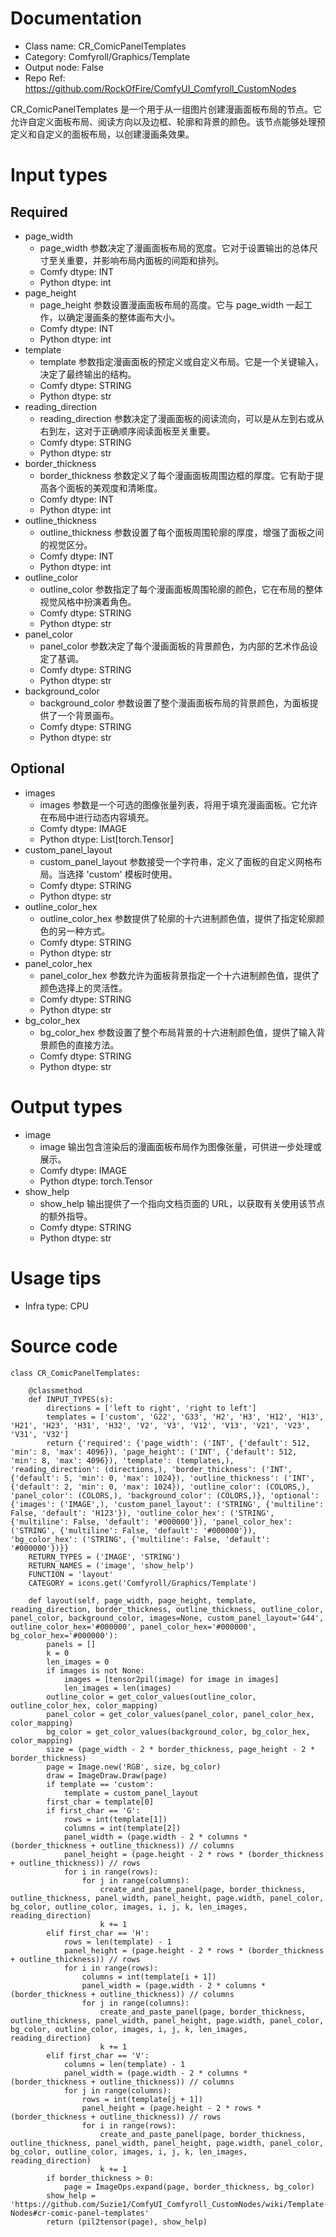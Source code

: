 # Documentation
- Class name: CR_ComicPanelTemplates
- Category: Comfyroll/Graphics/Template
- Output node: False
- Repo Ref: https://github.com/RockOfFire/ComfyUI_Comfyroll_CustomNodes

CR_ComicPanelTemplates 是一个用于从一组图片创建漫画面板布局的节点。它允许自定义面板布局、阅读方向以及边框、轮廓和背景的颜色。该节点能够处理预定义和自定义的面板布局，以创建漫画条效果。

# Input types
## Required
- page_width
    - page_width 参数决定了漫画面板布局的宽度。它对于设置输出的总体尺寸至关重要，并影响布局内面板的间距和排列。
    - Comfy dtype: INT
    - Python dtype: int
- page_height
    - page_height 参数设置漫画面板布局的高度。它与 page_width 一起工作，以确定漫画条的整体画布大小。
    - Comfy dtype: INT
    - Python dtype: int
- template
    - template 参数指定漫画面板的预定义或自定义布局。它是一个关键输入，决定了最终输出的结构。
    - Comfy dtype: STRING
    - Python dtype: str
- reading_direction
    - reading_direction 参数决定了漫画面板的阅读流向，可以是从左到右或从右到左，这对于正确顺序阅读面板至关重要。
    - Comfy dtype: STRING
    - Python dtype: str
- border_thickness
    - border_thickness 参数定义了每个漫画面板周围边框的厚度。它有助于提高各个面板的美观度和清晰度。
    - Comfy dtype: INT
    - Python dtype: int
- outline_thickness
    - outline_thickness 参数设置了每个面板周围轮廓的厚度，增强了面板之间的视觉区分。
    - Comfy dtype: INT
    - Python dtype: int
- outline_color
    - outline_color 参数指定了每个漫画面板周围轮廓的颜色，它在布局的整体视觉风格中扮演着角色。
    - Comfy dtype: STRING
    - Python dtype: str
- panel_color
    - panel_color 参数决定了每个漫画面板的背景颜色，为内部的艺术作品设定了基调。
    - Comfy dtype: STRING
    - Python dtype: str
- background_color
    - background_color 参数设置了整个漫画面板布局的背景颜色，为面板提供了一个背景画布。
    - Comfy dtype: STRING
    - Python dtype: str
## Optional
- images
    - images 参数是一个可选的图像张量列表，将用于填充漫画面板。它允许在布局中进行动态内容填充。
    - Comfy dtype: IMAGE
    - Python dtype: List[torch.Tensor]
- custom_panel_layout
    - custom_panel_layout 参数接受一个字符串，定义了面板的自定义网格布局。当选择 'custom' 模板时使用。
    - Comfy dtype: STRING
    - Python dtype: str
- outline_color_hex
    - outline_color_hex 参数提供了轮廓的十六进制颜色值，提供了指定轮廓颜色的另一种方式。
    - Comfy dtype: STRING
    - Python dtype: str
- panel_color_hex
    - panel_color_hex 参数允许为面板背景指定一个十六进制颜色值，提供了颜色选择上的灵活性。
    - Comfy dtype: STRING
    - Python dtype: str
- bg_color_hex
    - bg_color_hex 参数设置了整个布局背景的十六进制颜色值，提供了输入背景颜色的直接方法。
    - Comfy dtype: STRING
    - Python dtype: str

# Output types
- image
    - image 输出包含渲染后的漫画面板布局作为图像张量，可供进一步处理或展示。
    - Comfy dtype: IMAGE
    - Python dtype: torch.Tensor
- show_help
    - show_help 输出提供了一个指向文档页面的 URL，以获取有关使用该节点的额外指导。
    - Comfy dtype: STRING
    - Python dtype: str

# Usage tips
- Infra type: CPU

# Source code
```
class CR_ComicPanelTemplates:

    @classmethod
    def INPUT_TYPES(s):
        directions = ['left to right', 'right to left']
        templates = ['custom', 'G22', 'G33', 'H2', 'H3', 'H12', 'H13', 'H21', 'H23', 'H31', 'H32', 'V2', 'V3', 'V12', 'V13', 'V21', 'V23', 'V31', 'V32']
        return {'required': {'page_width': ('INT', {'default': 512, 'min': 8, 'max': 4096}), 'page_height': ('INT', {'default': 512, 'min': 8, 'max': 4096}), 'template': (templates,), 'reading_direction': (directions,), 'border_thickness': ('INT', {'default': 5, 'min': 0, 'max': 1024}), 'outline_thickness': ('INT', {'default': 2, 'min': 0, 'max': 1024}), 'outline_color': (COLORS,), 'panel_color': (COLORS,), 'background_color': (COLORS,)}, 'optional': {'images': ('IMAGE',), 'custom_panel_layout': ('STRING', {'multiline': False, 'default': 'H123'}), 'outline_color_hex': ('STRING', {'multiline': False, 'default': '#000000'}), 'panel_color_hex': ('STRING', {'multiline': False, 'default': '#000000'}), 'bg_color_hex': ('STRING', {'multiline': False, 'default': '#000000'})}}
    RETURN_TYPES = ('IMAGE', 'STRING')
    RETURN_NAMES = ('image', 'show_help')
    FUNCTION = 'layout'
    CATEGORY = icons.get('Comfyroll/Graphics/Template')

    def layout(self, page_width, page_height, template, reading_direction, border_thickness, outline_thickness, outline_color, panel_color, background_color, images=None, custom_panel_layout='G44', outline_color_hex='#000000', panel_color_hex='#000000', bg_color_hex='#000000'):
        panels = []
        k = 0
        len_images = 0
        if images is not None:
            images = [tensor2pil(image) for image in images]
            len_images = len(images)
        outline_color = get_color_values(outline_color, outline_color_hex, color_mapping)
        panel_color = get_color_values(panel_color, panel_color_hex, color_mapping)
        bg_color = get_color_values(background_color, bg_color_hex, color_mapping)
        size = (page_width - 2 * border_thickness, page_height - 2 * border_thickness)
        page = Image.new('RGB', size, bg_color)
        draw = ImageDraw.Draw(page)
        if template == 'custom':
            template = custom_panel_layout
        first_char = template[0]
        if first_char == 'G':
            rows = int(template[1])
            columns = int(template[2])
            panel_width = (page.width - 2 * columns * (border_thickness + outline_thickness)) // columns
            panel_height = (page.height - 2 * rows * (border_thickness + outline_thickness)) // rows
            for i in range(rows):
                for j in range(columns):
                    create_and_paste_panel(page, border_thickness, outline_thickness, panel_width, panel_height, page.width, panel_color, bg_color, outline_color, images, i, j, k, len_images, reading_direction)
                    k += 1
        elif first_char == 'H':
            rows = len(template) - 1
            panel_height = (page.height - 2 * rows * (border_thickness + outline_thickness)) // rows
            for i in range(rows):
                columns = int(template[i + 1])
                panel_width = (page.width - 2 * columns * (border_thickness + outline_thickness)) // columns
                for j in range(columns):
                    create_and_paste_panel(page, border_thickness, outline_thickness, panel_width, panel_height, page.width, panel_color, bg_color, outline_color, images, i, j, k, len_images, reading_direction)
                    k += 1
        elif first_char == 'V':
            columns = len(template) - 1
            panel_width = (page.width - 2 * columns * (border_thickness + outline_thickness)) // columns
            for j in range(columns):
                rows = int(template[j + 1])
                panel_height = (page.height - 2 * rows * (border_thickness + outline_thickness)) // rows
                for i in range(rows):
                    create_and_paste_panel(page, border_thickness, outline_thickness, panel_width, panel_height, page.width, panel_color, bg_color, outline_color, images, i, j, k, len_images, reading_direction)
                    k += 1
        if border_thickness > 0:
            page = ImageOps.expand(page, border_thickness, bg_color)
        show_help = 'https://github.com/Suzie1/ComfyUI_Comfyroll_CustomNodes/wiki/Template-Nodes#cr-comic-panel-templates'
        return (pil2tensor(page), show_help)
```